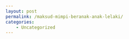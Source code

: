 ```yaml
---
layout: post
permalink: /maksud-mimpi-beranak-anak-lelaki/
categories:
    - Uncategorized
---
```


